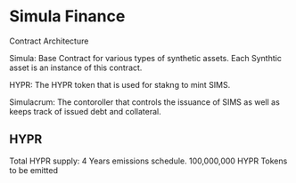 # Simula Finance

Contract Architecture

Simula: Base Contract for various types of synthetic assets. Each Synthtic asset is an instance of this contract.

HYPR: The HYPR token that is used for stakng to mint SIMS.

Simulacrum: The contoroller that controls the issuance of SIMS as well as keeps track of issued debt and collateral.

## HYPR

Total HYPR supply: 4 Years emissions schedule. 100,000,000 HYPR Tokens to be emitted


